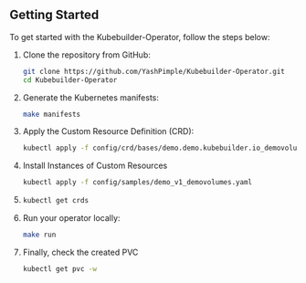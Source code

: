 ## Getting Started

To get started with the Kubebuilder-Operator, follow the steps below:

1. Clone the repository from GitHub:

   ```bash
   git clone https://github.com/YashPimple/Kubebuilder-Operator.git
   cd Kubebuilder-Operator

2. Generate the Kubernetes manifests:

   ```bash
   make manifests

3. Apply the Custom Resource Definition (CRD):

   ```bash
   kubectl apply -f config/crd/bases/demo.demo.kubebuilder.io_demovolumes.yaml

4. Install Instances of Custom Resources
   ```bash
   kubectl apply -f config/samples/demo_v1_demovolumes.yaml

5.  ```bash
    kubectl get crds

6. Run your operator locally:
   ```bash
   make run

7. Finally, check the created PVC
   ```bash
   kubectl get pvc -w
